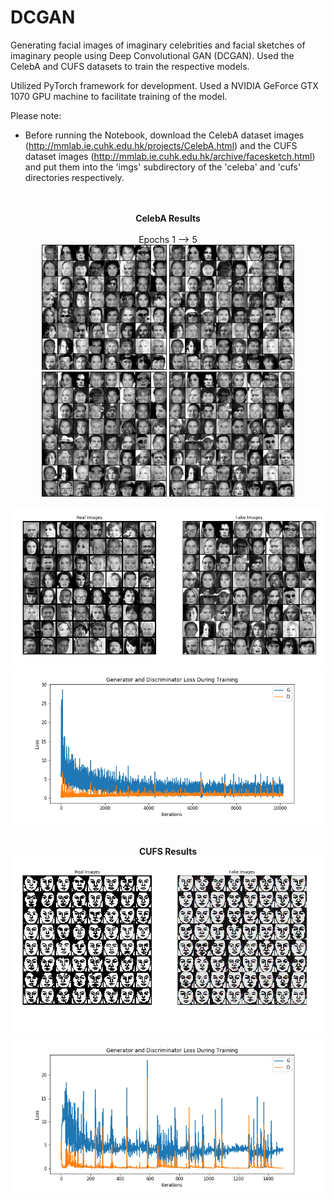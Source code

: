 # DCGAN

Generating facial images of imaginary celebrities and facial sketches of imaginary people using Deep Convolutional GAN (DCGAN). Used the CelebA and CUFS datasets to train the respective models. 

Utilized PyTorch framework for development. Used a NVIDIA GeForce GTX 1070 GPU machine to facilitate training of the model. 


Please note:
 * Before running the Notebook, download the CelebA dataset images (http://mmlab.ie.cuhk.edu.hk/projects/CelebA.html) and the CUFS dataset images (http://mmlab.ie.cuhk.edu.hk/archive/facesketch.html) and put them into the 'imgs' subdirectory of the 'celeba' and 'cufs' directories respectively. 

<p align="center">
  <br><br>
  <b>CelebA Results</b>
  <br><br>
  Epochs 1 --> 5
  <br>
  <img src="https://github.com/ApurbaSengupta/DCGAN/blob/master/results/fake_samples_epoch_001.png" height="200" width="200">
  <img src="https://github.com/ApurbaSengupta/DCGAN/blob/master/results/fake_samples_epoch_002.png" height="200" width="200">
  <img src="https://github.com/ApurbaSengupta/DCGAN/blob/master/results/fake_samples_epoch_003.png" height="200" width="200">
  <img src="https://github.com/ApurbaSengupta/DCGAN/blob/master/results/fake_samples_epoch_004.png" height="200" width="200">
  <br><br>
  <img src="https://github.com/ApurbaSengupta/DCGAN/blob/master/results/fake_celeba.png">
  <img src="https://github.com/ApurbaSengupta/DCGAN/blob/master/results/plot_celeba.png">
  <br><br><br>
  <b>CUFS Results</b>
  <img src="https://github.com/ApurbaSengupta/DCGAN/blob/master/results/fake_cufs.png">
  <img src="https://github.com/ApurbaSengupta/DCGAN/blob/master/results/plot_cufs.png">
</p>
